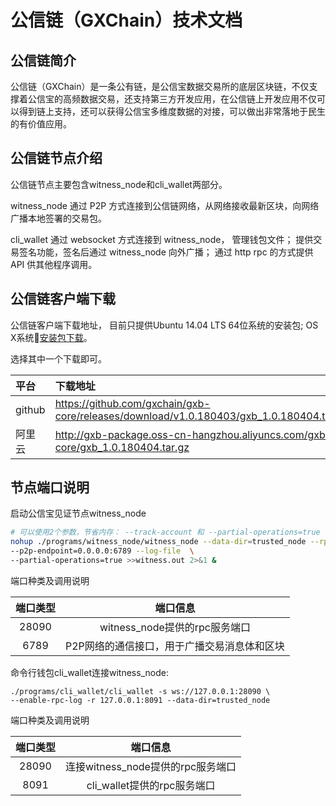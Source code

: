 # 公信链（GXChain）技术文档

## 公信链简介

公信链（GXChain）是一条公有链，是公信宝数据交易所的底层区块链，不仅支撑着公信宝的高频数据交易，还支持第三方开发应用，在公信链上开发应用不仅可以得到链上支持，还可以获得公信宝多维度数据的对接，可以做出非常落地于民生的有价值应用。

## **公信链节点介绍**

公信链节点主要包含witness\_node和cli\_wallet两部分。

witness\_node 通过 P2P 方式连接到公信链网络，从网络接收最新区块，向网络广播本地签署的交易包。

cli\_wallet 通过 websocket 方式连接到 witness\_node， 管理钱包文件； 提供交易签名功能，签名后通过 witness\_node 向外广播； 通过 http rpc 的方式提供 API 供其他程序调用。

## **公信链客户端下载**

公信链客户端下载地址， 目前只提供Ubuntu 14.04 LTS 64位系统的安装包;  OS X系统[安装包下载](http://gxb-package.oss-cn-hangzhou.aliyuncs.com/gxb-core/osx/gxb_osx_1.0.171227.tar.gz)。

选择其中一个下载即可。

| 平台 | 下载地址 |
| :--- | :--- |
| github | https://github.com/gxchain/gxb-core/releases/download/v1.0.180403/gxb_1.0.180404.tar.gz |
| 阿里云 | http://gxb-package.oss-cn-hangzhou.aliyuncs.com/gxb-core/gxb_1.0.180404.tar.gz |

## 节点端口说明

启动公信宝见证节点witness\_node

```bash
# 可以使用2个参数，节省内存： --track-account 和 --partial-operations=true
nohup ./programs/witness_node/witness_node --data-dir=trusted_node --rpc-endpoint=127.0.0.1:28090 \
--p2p-endpoint=0.0.0.0:6789 --log-file  \
--partial-operations=true >>witness.out 2>&1 &
```

端口种类及调用说明

| **端口类型** | **端口信息** |
| :---: | :---: |
| 28090 | witness\_node提供的rpc服务端口 |
| 6789 | P2P网络的通信接口，用于广播交易消息体和区块 |

命令行钱包cli\_wallet连接witness\_node:

```
./programs/cli_wallet/cli_wallet -s ws://127.0.0.1:28090 \
--enable-rpc-log -r 127.0.0.1:8091 --data-dir=trusted_node
```

端口种类及调用说明

| **端口类型** | **端口信息** |
| :---: | :---: |
| 28090 | 连接witness\_node提供的rpc服务端口 |
| 8091 | cli\_wallet提供的rpc服务端口 |



